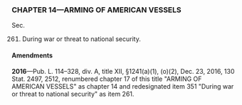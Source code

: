 ### **CHAPTER 14—ARMING OF AMERICAN VESSELS** ###

Sec.

261. During war or threat to national security.

#### Amendments ####

**2016**—Pub. L. 114–328, div. A, title XII, §1241(a)(1), (o)(2), Dec. 23, 2016, 130 Stat. 2497, 2512, renumbered chapter 17 of this title "ARMING OF AMERICAN VESSELS" as chapter 14 and redesignated item 351 "During war or threat to national security" as item 261.